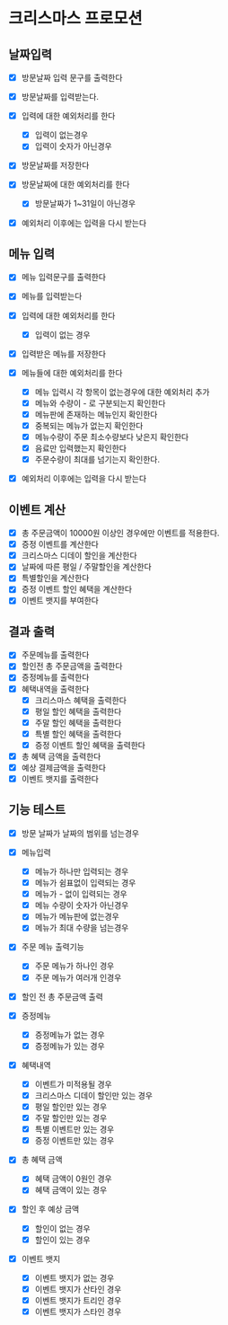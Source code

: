 # 크리스마스 프로모션

## 날짜입력

- [x] 방문날짜 입력 문구를 출력한다

- [x] 방문날짜를 입력받는다.
- [x] 입력에 대한 예외처리를 한다
    - [x] 입력이 없는경우
    - [x] 입력이 숫자가 아닌경우

- [x] 방문날짜를 저장한다
- [x] 방문날짜에 대한 예외처리를 한다
    - [x] 방문날짜가 1~31일이 아닌경우

- [x] 예외처리 이후에는 입력을 다시 받는다

## 메뉴 입력

- [x] 메뉴 입력문구를 출력한다

- [x] 메뉴를 입력받는다
- [x] 입력에 대한 예외처리를 한다
    - [x] 입력이 없는 경우

- [x] 입력받은 메뉴를 저장한다
- [x] 메뉴들에 대한 예외처리를 한다
    - [x] 메뉴 입력시 각 항목이 없는경우에 대한 예외처리 추가
    - [x] 메뉴와 수량이 - 로 구분되는지 확인한다
    - [x] 메뉴판에 존재하는 메뉴인지 확인한다
    - [x] 중복되는 메뉴가 없는지 확인한다
    - [x] 메뉴수량이 주문 최소수량보다 낮은지 확인한다
    - [x] 음료만 입력했는지 확인한다
    - [x] 주문수량이 최대를 넘기는지 확인한다.

- [x] 예외처리 이후에는 입력을 다시 받는다

## 이벤트 계산

- [x] 총 주문금액이 10000원 이상인 경우에만 이벤트를 적용한다.
- [x] 증정 이벤트를 계산한다
- [x] 크리스마스 디데이 할인을 계산한다
- [x] 날짜에 따른 평일 / 주말할인을 계산한다
- [x] 특별할인을 계산한다
- [x] 증정 이벤트 할인 혜택을 계산한다
- [x] 이벤트 뱃지를 부여한다

## 결과 출력

- [x] 주문메뉴를 출력한다
- [x] 할인전 총 주문금액을 출력한다
- [x] 증정메뉴를 출력한다
- [x] 혜택내역을 출력한다
    - [x] 크리스마스 혜택을 출력한다
    - [x] 평일 할인 혜택을 출력한다
    - [x] 주말 할인 혜택을 출력한다
    - [x] 특별 할인 혜택을 출력한다
    - [x] 증정 이벤트 할인 혜택을 출력한다
- [x] 총 혜택 금액을 출력한다
- [x] 예상 결제금액을 출력한다
- [x] 이벤트 뱃지를 출력한다

## 기능 테스트

- [x] 방문 날짜가 날짜의 범위를 넘는경우

- [x] 메뉴입력
    - [x] 메뉴가 하나만 입력되는 경우
    - [x] 메뉴가 쉼표없이 입력되는 경우
    - [x] 메뉴가 - 없이 입력되는 경우
    - [x] 메뉴 수량이 숫자가 아닌경우
    - [x] 메뉴가 메뉴판에 없는경우
    - [x] 메뉴가 최대 수량을 넘는경우

- [x] 주문 메뉴 출력기능
    - [x] 주문 메뉴가 하나인 경우
    - [x] 주문 메뉴가 여러개 인경우

- [x] 할인 전 총 주문금액 출력

- [x] 증정메뉴
    - [x] 증정메뉴가 없는 경우
    - [x] 증정메뉴가 있는 경우

- [x] 혜택내역
    - [x] 이벤트가 미적용될 경우
    - [x] 크리스마스 디데이 할인만 있는 경우
    - [x] 평일 할인만 있는 경우
    - [x] 주말 할인만 있는 경우
    - [x] 특별 이벤트만 있는 경우
    - [x] 증정 이벤트만 있는 경우

- [x] 총 혜택 금액
    - [x] 혜택 금액이 0원인 경우
    - [x] 혜택 금액이 있는 경우

- [x] 할인 후 예상 금액
    - [x] 할인이 없는 경우
    - [x] 할인이 있는 경우

- [x] 이벤트 뱃지
    - [x] 이벤트 뱃지가 없는 경우
    - [x] 이벤트 뱃지가 산타인 경우
    - [x] 이벤트 뱃지가 트리인 경우
    - [x] 이벤트 뱃지가 스타인 경우